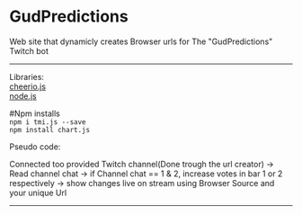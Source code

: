 

# GudPredictions
Web site that dynamicly creates Browser urls for The "GudPredictions" Twitch bot
 _______________________________________________

Libraries:
<br/>[cheerio.js](https://cheerio.js.org/)
<br/>[node.js](https://www.chartjs.org/)

#Npm installs
<br/> ```npm i tmi.js --save```
<br/> ```npm install chart.js```

Pseudo code:

Connected too provided Twitch channel(Done trough the url creator) -> Read channel chat -> if Channel chat == 1 & 2, increase votes in bar 1 or 2 respectively -> show changes live on stream using Browser Source and your unique Url

  _______________________________________________


